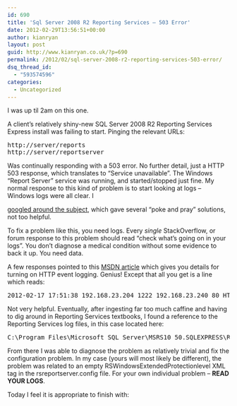 ```yaml
---
id: 690
title: 'Sql Server 2008 R2 Reporting Services – 503 Error'
date: 2012-02-29T13:56:51+00:00
author: kianryan
layout: post
guid: http://www.kianryan.co.uk/?p=690
permalink: /2012/02/sql-server-2008-r2-reporting-services-503-error/
dsq_thread_id:
  - "593574596"
categories:
  - Uncategorized
---
```

I was up til 2am on this one.

A client’s relatively shiny-new SQL Server 2008 R2 Reporting Services Express install was failing to start. Pinging the relevant URLs: 

<pre>http://server/reports
http://server/reportserver
</pre> Was continually responding with a 503 error. No further detail, just a HTTP 503 response, which translates to “Service unavailable”. The Windows “Report Server” service was running, and started/stopped just fine. My normal response to this kind of problem is to start looking at logs – Windows logs were all clear. I 

[googled around the subject](http://www.google.co.uk/?q=503+http+reporting+services#hl=en&safe=off&output=search&sclient=psy-ab&q=503+http+reporting+services&pbx=1&oq=&aq=&aqi=&aql=&gs_sm=&gs_upl=&bav=on.2,or.r_gc.r_pw.r_cp.r_qf.,cf.osb&fp=3348566163251111&biw=1160&bih=723), which gave several “poke and pray” solutions, not too helpful.

To fix a problem like this, you need logs. Every _single_ StackOverflow, or forum response to this problem should read “check what’s going on in your logs”. You don’t diagnose a medical condition without some evidence to back it up. You need data.

A few responses pointed to this [MSDN article](http://msdn.microsoft.com/en-us/library/ms159778.aspx) which gives you details for turning on HTTP event logging. Genius! Except that all you get is a line which reads:

<pre>2012-02-17 17:51:38 192.168.23.204 1222 192.168.23.240 80 HTTP/1.1 GET /Reports 503 - N/A -
</pre>

Not very helpful. Eventually, after ingesting far too much caffine and having to dig around in Reporting Services textbooks, I found a reference to the Reporting Services log files, in this case located here:

<pre>C:\Program Files\Microsoft SQL Server\MSRS10_50.SQLEXPRESS\Reporting Services\LogFiles
</pre>

From there I was able to diagnose the problem as relatively trivial and fix the configuration problem. In my case (yours will most likely be different), the problem was related to an empty RSWindowsExtendedProtectionlevel XML tag in the rsreportserver.config file. For your own individual problem – **READ YOUR LOGS**.

Today I feel it is appropriate to finish with:

<a href="http://www.kianryan.co.uk/2012/02/sql-server-2008-r2-reporting-services-503-error/jacoj/" rel="attachment wp-att-694"><img src="/assets/images/2012/02/jacoj.jpeg" alt="" title="jacoj"   class="alignnone size-full wp-image-694" srcset="/assets/images/2012/02/jacoj.jpeg 317w, /assets/images/2012/02/jacoj-210x300.jpg 210w" sizes="(max-width: 317px) 100vw, 317px" /></a>